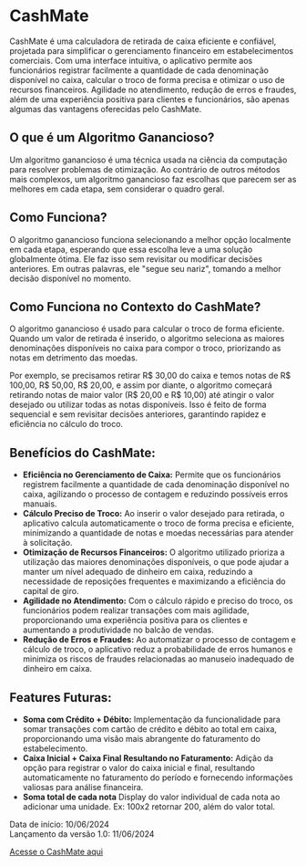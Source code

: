 <h1>CashMate</h1>

  <p>CashMate é uma calculadora de retirada de caixa eficiente e confiável, projetada para simplificar o gerenciamento financeiro em estabelecimentos comerciais. Com uma interface intuitiva, o aplicativo permite aos funcionários registrar facilmente a quantidade de cada denominação disponível no caixa, calcular o troco de forma precisa e otimizar o uso de recursos financeiros. Agilidade no atendimento, redução de erros e fraudes, além de uma experiência positiva para clientes e funcionários, são apenas algumas das vantagens oferecidas pelo CashMate.</p>

  <h2>O que é um Algoritmo Ganancioso?</h2>
  <p>Um algoritmo ganancioso é uma técnica usada na ciência da computação para resolver problemas de otimização. Ao contrário de outros métodos mais complexos, um algoritmo ganancioso faz escolhas que parecem ser as melhores em cada etapa, sem considerar o quadro geral.</p>

  <h2>Como Funciona?</h2>
  <p>O algoritmo ganancioso funciona selecionando a melhor opção localmente em cada etapa, esperando que essa escolha leve a uma solução globalmente ótima. Ele faz isso sem revisitar ou modificar decisões anteriores. Em outras palavras, ele "segue seu nariz", tomando a melhor decisão disponível no momento.</p>

  <h2>Como Funciona no Contexto do CashMate?</h2>
  <p>O algoritmo ganancioso é usado para calcular o troco de forma eficiente. Quando um valor de retirada é inserido, o algoritmo seleciona as maiores denominações disponíveis no caixa para compor o troco, priorizando as notas em detrimento das moedas.</p>
  <p>Por exemplo, se precisamos retirar R$ 30,00 do caixa e temos notas de R$ 100,00, R$ 50,00, R$ 20,00, e assim por diante, o algoritmo começará retirando notas de maior valor (R$ 20,00 e R$ 10,00) até atingir o valor desejado ou utilizar todas as notas disponíveis. Isso é feito de forma sequencial e sem revisitar decisões anteriores, garantindo rapidez e eficiência no cálculo do troco.</p>

  <h2>Benefícios do CashMate:</h2>
  <ul>
    <li><strong>Eficiência no Gerenciamento de Caixa:</strong> Permite que os funcionários registrem facilmente a quantidade de cada denominação disponível no caixa, agilizando o processo de contagem e reduzindo possíveis erros manuais.</li>
    <li><strong>Cálculo Preciso de Troco:</strong> Ao inserir o valor desejado para retirada, o aplicativo calcula automaticamente o troco de forma precisa e eficiente, minimizando a quantidade de notas e moedas necessárias para atender à solicitação.</li>
    <li><strong>Otimização de Recursos Financeiros:</strong> O algoritmo utilizado prioriza a utilização das maiores denominações disponíveis, o que pode ajudar a manter um nível adequado de dinheiro em caixa, reduzindo a necessidade de reposições frequentes e maximizando a eficiência do capital de giro.</li>
    <li><strong>Agilidade no Atendimento:</strong> Com o cálculo rápido e preciso do troco, os funcionários podem realizar transações com mais agilidade, proporcionando uma experiência positiva para os clientes e aumentando a produtividade no balcão de vendas.</li>
    <li><strong>Redução de Erros e Fraudes:</strong> Ao automatizar o processo de contagem e cálculo de troco, o aplicativo reduz a probabilidade de erros humanos e minimiza os riscos de fraudes relacionadas ao manuseio inadequado de dinheiro em caixa.</li>
  </ul>
  
 <h2>Features Futuras:</h2>
  <ul>
    <li><strong>Soma com Crédito + Débito:</strong> Implementação da funcionalidade para somar transações com cartão de crédito e débito ao total em caixa, proporcionando uma visão mais abrangente do faturamento do estabelecimento.</li>
    <li><strong>Caixa Inicial + Caixa Final Resultando no Faturamento:</strong> Adição da opção para registrar o valor do caixa inicial e final, resultando automaticamente no faturamento do período e fornecendo informações valiosas para análise financeira.</li>
    <li><strong>Soma total de cada nota</strong> Display do valor individual de cada nota ao adicionar uma unidade. Ex: 100x2 retornar 200, além do valor total.</li>
  </ul>

  <p>Data de início: 10/06/2024<br>Lançamento da versão 1.0: 11/06/2024</p>

  <a href="[https://caiorossi00.github.io/Greedy-algorithm/](https://caiorossi00.github.io/CashMate/)">Acesse o CashMate aqui</a>
